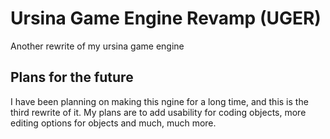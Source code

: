 # Ursina Game Engine Revamp (UGER)
Another rewrite of my ursina game engine

## Plans for the future
I have been planning on making this ngine for a long time, and this is the third rewrite of it.
My plans are to add usability for coding objects, more editing options for objects and much, much more.
